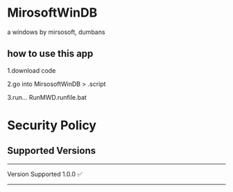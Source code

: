 # MirosoftWinDB
a windows by mirsosoft, dumbans

## how to use this app

1.download code

2.go into MirsosoftWinDB > .script

3.run... RunMWD.runfile.bat


# Security Policy

## Supported Versions

_____________________________
Version	Supported
1.0.0	  ✅
_____________________________	
